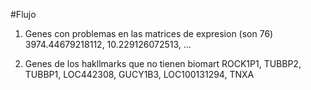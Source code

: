 #Flujo

1. Genes con problemas en las matrices de expresion (son 76)
  3974.44679218112, 10.229126072513, ...

2. Genes de los hakllmarks que no tienen biomart
  ROCK1P1, TUBBP2, TUBBP1, LOC442308, GUCY1B3, LOC100131294, TNXA
